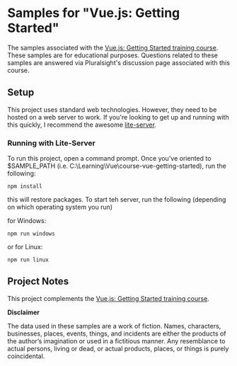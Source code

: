 # Samples for "Vue.js: Getting Started"
The samples associated with the [Vue.js: Getting Started training course](https://www.ecofic.com/courses/vue-getting-started/).
These samples are for educational purposes.
Questions related to these samples are answered via Pluralsight's discussion page associated with this course.

## Setup
This project uses standard web technologies. However, they need to be hosted on a web server to work.
If you're looking to get up and running with this quickly, I recommend the awesome [lite-server](https://github.com/johnpapa/lite-server).

### Running with Lite-Server
To run this project, open a command prompt. 
Once you've oriented to $SAMPLE_PATH (i.e. C:\Learning\Vue\course-vue-getting-started), run the following:

```
npm install
```
this will restore packages. To start teh server, run the following (depending on which operating system you run)

for Windows:
```
npm run windows
```
or for Linux:

```
npm run linux
```



## Project Notes
This project complements the [Vue.js: Getting Started training course](https://www.ecofic.com/courses/vue-getting-started/).

**Disclaimer**

The data used in these samples are a work of fiction. 
Names, characters, businesses, places, events, things, and incidents are either the products of the author’s imagination or used in a fictitious manner. 
Any resemblance to actual persons, living or dead, or actual products, places, or things is purely coincidental.

